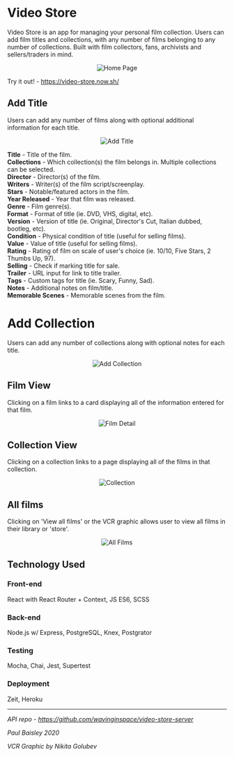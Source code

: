 # Video Store

Video Store is an app for managing your personal film collection. Users can add film titles and collections, with any number of films belonging to any number of collections. Built with film collectors, fans, archivists and sellers/traders in mind.

<p align="center">
<img src="./src/images/screenshots/home.png" align="center" alt="Home Page" title="Home Page">  
</p>

Try it out! - https://video-store.now.sh/

## Add Title

Users can add any number of films along with optional additional information for each title.

<p align="center">
<img src="./src/images/screenshots/addtitle.png" align="center" alt="Add Title" title="Add Title">  
</p>

**Title** - Title of the film.  
**Collections** - Which collection(s) the film belongs in. Multiple collections can be selected.  
**Director** - Director(s) of the film.  
**Writers** - Writer(s) of the film script/screenplay.  
**Stars** - Notable/featured actors in the film.  
**Year Released** - Year that film was released.  
**Genre** - Film genre(s).  
**Format** - Format of title (ie. DVD, VHS, digital, etc).  
**Version** - Version of title (ie. Original, Director's Cut, Italian dubbed, bootleg, etc).  
**Condition** - Physical condition of title (useful for selling films).  
**Value** - Value of title (useful for selling films).  
**Rating** - Rating of film on scale of user's choice (ie. 10/10, Five Stars, 2 Thumbs Up, 97).  
**Selling** - Check if marking title for sale.  
**Trailer** - URL input for link to title trailer.  
**Tags** - Custom tags for title (ie. Scary, Funny, Sad).  
**Notes** - Additional notes on film/title.  
**Memorable Scenes** - Memorable scenes from the film.

# Add Collection

Users can add any number of collections along with optional notes for each title.

<p align="center">
<img src="./src/images/screenshots/addcollection.png" align="center" alt="Add Collection" title="Add Collection">  
</p>

## Film View

Clicking on a film links to a card displaying all of the information entered for that film.

<p align="center">
<img src="./src/images/screenshots/filmdetail.png" align="center" alt="Film Detail" title="Film Detail">  
</p>

## Collection View

Clicking on a collection links to a page displaying all of the films in that collection.

<p align="center">
<img src="./src/images/screenshots/collection.png" align="center" alt="Collection" title="Collection">  
</p>

## All films

Clicking on 'View all films' or the VCR graphic allows user to view all films in their library or 'store'.

<p align="center">
<img src="./src/images/screenshots/allfilms.png" align="center" alt="All Films" title="All Films">  
</p>

## Technology Used

### Front-end

React with React Router + Context, JS ES6, SCSS

### Back-end

Node.js w/ Express, PostgreSQL, Knex, Postgrator

### Testing

Mocha, Chai, Jest, Supertest

### Deployment

Zeit, Heroku

---

*API repo - https://github.com/wavinginspace/video-store-server*

_Paul Baisley 2020_

_VCR Graphic by Nikita Golubev_
